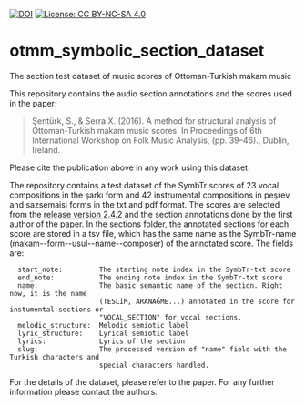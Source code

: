 [![DOI](https://zenodo.org/badge/73401701.svg)](https://zenodo.org/badge/latestdoi/73401701) [![License: CC BY-NC-SA 4.0](https://img.shields.io/badge/License-CC%20BY--NC--SA%204.0-ff69b4.svg)](http://creativecommons.org/licenses/by-nc-sa/4.0/)

otmm_symbolic_section_dataset
=============================
The section test dataset of music scores of Ottoman-Turkish makam music

This repository contains the audio section annotations and the scores used in the paper:

> Şentürk, S., & Serra X. (2016). A method for structural analysis of Ottoman-Turkish makam music scores. In Proceedings of 6th International Workshop on Folk Music Analysis, (pp. 39–46)., Dublin, Ireland.

Please cite the publication above in any work using this dataset.

The repository contains a test dataset of the SymbTr scores of 23 vocal compositions in
the şarkı form and 42 instrumental compositions in peşrev
and sazsemaisi forms in the txt and pdf format. The scores are selected from the [release version 2.4.2](https://github.com/MTG/SymbTr/tree/v2.4.2) and the section annotations done by the first author of the paper. In the sections folder, the annotated sections for each score are stored in a tsv file, which has the same name as the SymbTr-name (makam--form--usul--name--composer) of the annotated score. The fields are:

```
  start_note:         The starting note index in the SymbTr-txt score
  end_note:           The ending note index in the SymbTr-txt score
  name:               The basic semantic name of the section. Right now, it is the name 
                      (TESLİM, ARANAĞME...) annotated in the score for instumental sections or 
                      "VOCAL_SECTION" for vocal sections.	
  melodic_structure:  Melodic semiotic label
  lyric_structure:    Lyrical semiotic label	
  lyrics:             Lyrics of the section
  slug:               The processed version of "name" field with the Turkish characters and 
                      special characters handled.
```

For the details of the dataset, please refer to the paper. For any further information please contact the authors.
